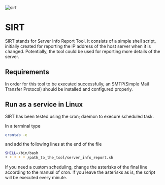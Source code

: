 

![sirt](https://github.com/itzortzis/SIRT/assets/105294556/15262f4b-c564-4b7f-b2ad-617d42e16171)


# SIRT

SIRT stands for Server Info Report Tool.
It consists of a simple shell script, initially created for reporting the IP address of the host server when it is changed.
Potentially, the tool could be used for reporting more details of the server.


## Requirements

In order for this tool to be executed successfully, an SMTP(Simple Mail Transfer Protocol) should be installed and configured properly.


## Run as a service in Linux

SIRT has been tested using the cron; daemon to execure scheduled task.

In a terminal type

```sh
crontab -e
```

and add the following lines at the end of the file

```sh
SHELL=/bin/bash
* * * * * /path_to_the_tool/server_info_report.sh
```

If you need a custom scheduling, change the asterisks of the final line according to the manual of cron. If you leave the asterisks as is, the script will be executed every minute.








